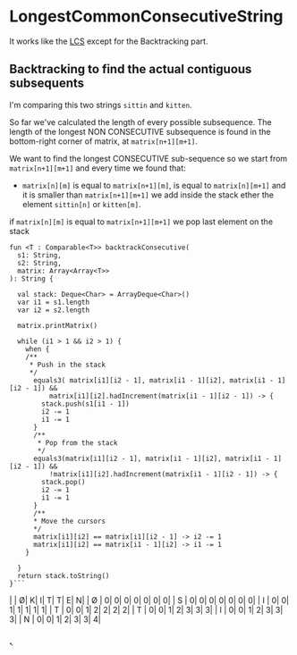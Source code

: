 # LongestCommonConsecutiveString

It works like the [LCS](dynamic/LCS.md) except for the Backtracking part.

## Backtracking to find the actual contiguous subsequents

I'm comparing this two strings `sittin` and `kitten`.

So far we've calculated the length of every possible subsequence.
The length of the longest NON CONSECUTIVE subsequence is found in the bottom-right
corner of matrix, at `matrix[n+1][m+1]`.

 We want to find the longest CONSECUTIVE sub-sequence so we start from `matrix[n+1][m+1]` and
 every time we found that:

  - `matrix[n][m]` is equal to `matrix[n+1][m]`,  is equal to `matrix[n][m+1]` and
 it is smaller than `matrix[n+1][m+1]` we add inside the stack ether the element `sittin[n]` or `kitten[m]`.

 if `matrix[n][m]` is equal to `matrix[n+1][m+1]` we pop last element on the stack

 ```
 fun <T : Comparable<T>> backtrackConsecutive(
   s1: String,
   s2: String,
   matrix: Array<Array<T>>
 ): String {

   val stack: Deque<Char> = ArrayDeque<Char>()
   var i1 = s1.length
   var i2 = s2.length

   matrix.printMatrix()

   while (i1 > 1 && i2 > 1) {
     when {
     /**
      * Push in the stack
      */
       equals3( matrix[i1][i2 - 1], matrix[i1 - 1][i2], matrix[i1 - 1][i2 - 1]) &&
           matrix[i1][i2].hadIncrement(matrix[i1 - 1][i2 - 1]) -> {
         stack.push(s1[i1 - 1])
         i2 -= 1
         i1 -= 1
       }
       /**
        * Pop from the stack
        */
       equals3(matrix[i1][i2 - 1], matrix[i1 - 1][i2], matrix[i1 - 1][i2 - 1]) &&
           !matrix[i1][i2].hadIncrement(matrix[i1 - 1][i2 - 1]) -> {
         stack.pop()
         i2 -= 1
         i1 -= 1
       }
       /**
       * Move the cursors
       */
       matrix[i1][i2] == matrix[i1][i2 - 1] -> i2 -= 1
       matrix[i1][i2] == matrix[i1 - 1][i2] -> i1 -= 1
     }

   }
   return stack.toString()
 }```

```
|   |  Ø|  K|  I|  T|  T|  E|  N|
| Ø |  0|  0|  0|  0|  0|  0|  0|
| S |  0|  0|  0|  0|  0|  0|  0|
| I |  0|  0|  1|  1|  1|  1|  1|
| T |  0|  0|  1|  2|  2|  2|  2|
| T |  0|  0|  1|  2|  3|  3|  3|
| I |  0|  0|  1|  2|  3|  3|  3|
| N |  0|  0|  1|  2|  3|  3|  4|
```

↖